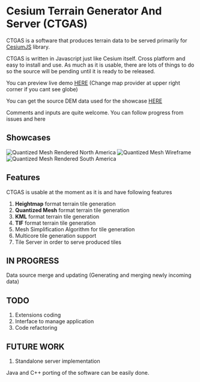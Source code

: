 # Cesium Terrain Generator And Server (CTGAS)
CTGAS is a software that produces terrain data to be served primarily for [CesiumJS](cesiumjs.org) library.

CTGAS is written in Javascript just like Cesium itself. Cross platform and easy to install and use. 
As much as it is usable, there are lots of things to do so the source will be pending until it is ready to be released.

You can preview live demo [HERE](http://viskon.bilgem.tubitak.gov.tr/terrain/Test.html)  (Change map provider at upper right corner if you cant see globe)

You can get the source DEM data used for the showcase [HERE](http://naturalearth.springercarto.com/ne3_data/dem_large.zip)

Comments and inputs are quite welcome. You can follow progress from issues and here

## Showcases

![Quantized Mesh Rendered North America](https://dl.dropboxusercontent.com/s/qtuosbpvoxysghj/1.png?dl=0)
![Quantized Mesh Wireframe](https://dl.dropboxusercontent.com/s/i9i7996xu5fg28s/2.png?dl=0)
![Quantized Mesh Rendered South America](https://dl.dropboxusercontent.com/s/q8sy0retoobducb/3.png?dl=0)

## Features

CTGAS is usable at the moment as it is and have following features

1. **Heightmap** format terrain tile generation
2. **Quantized Mesh** format terrain tile generation
3. **KML** format terrain tile generation
4. **TIF** format terrain tile generation
3. Mesh Simplification Algorithm for tile generation
4. Multicore tile generation support
5. Tile Server in order to serve produced tiles

## IN PROGRESS
 Data source merge and updating (Generating and merging newly incoming data)
## TODO
1. Extensions coding
2. Interface to manage application
3. Code refactoring


## FUTURE WORK
1. Standalone server implementation

 Java and C++ porting of the software can be easily done. 
